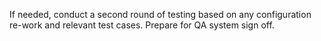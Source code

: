 If needed, conduct a second round of testing based on any configuration re-work and relevant test cases. Prepare for QA system sign off. 